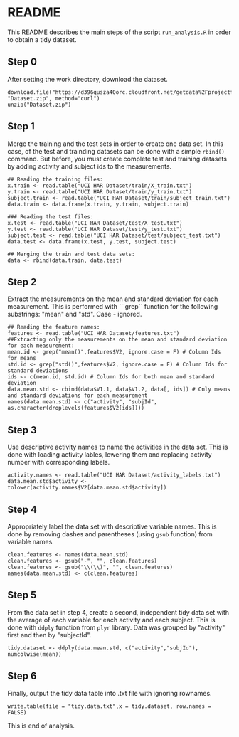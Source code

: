 # README

This README describes the main steps of the script ```run_analysis.R``` in order 
to obtain a tidy dataset.

## Step 0
After setting the work directory, download the dataset.

```
download.file("https://d396qusza40orc.cloudfront.net/getdata%2Fprojectfiles%2FUCI%20HAR%20Dataset.zip", "Dataset.zip", method="curl")
unzip("Dataset.zip")
```

## Step 1 
Merge the training and the test sets in order to create one data set. 
In this case, of the test and trainding datasets can be done with a 
simple ```rbind()``` command. But before, you must create complete 
test and training datasets by adding activity and subject ids to the 
measurements.

```
## Reading the training files:
x.train <- read.table("UCI HAR Dataset/train/X_train.txt")
y.train <- read.table("UCI HAR Dataset/train/y_train.txt")
subject.train <- read.table("UCI HAR Dataset/train/subject_train.txt")
data.train <- data.frame(x.train, y.train, subject.train)

### Reading the test files:
x.test <- read.table("UCI HAR Dataset/test/X_test.txt")
y.test <- read.table("UCI HAR Dataset/test/y_test.txt")
subject.test <- read.table("UCI HAR Dataset/test/subject_test.txt")
data.test <- data.frame(x.test, y.test, subject.test)

## Merging the train and test data sets:
data <- rbind(data.train, data.test)
```

## Step 2
Extract the measurements on the mean and standard deviation for each measurement.
This is performed with ```grep`` function for the following substrings: "mean" and "std". Case - ignored.

```
## Reading the feature names:
features <- read.table("UCI HAR Dataset/features.txt")
##Extracting only the measurements on the mean and standard deviation for each measurement:
mean.id <- grep("mean()",features$V2, ignore.case = F) # Column Ids for means
std.id <- grep("std()",features$V2, ignore.case = F) # Column Ids for standard deviations
ids <- c(mean.id, std.id) # Column Ids for both mean and standard deviation
data.mean.std <- cbind(data$V1.1, data$V1.2, data[, ids]) # Only means and standard deviations for each measurement
names(data.mean.std) <- c("activity", "subjId", as.character(droplevels(features$V2[ids])))
```

## Step 3
Use descriptive activity names to name the activities in the data set. This is done with 
loading activity lables, lowering them and replacing activity number with corresponding labels.

```
activity.names <- read.table("UCI HAR Dataset/activity_labels.txt")
data.mean.std$activity <- tolower(activity.names$V2[data.mean.std$activity])
```

## Step 4
Appropriately label the data set with descriptive variable names. This is done by removing 
dashes and parentheses (using ```gsub``` function) from variable names.

```
clean.features <- names(data.mean.std) 
clean.features <- gsub("-", "", clean.features)
clean.features <- gsub("\\(\\)", "", clean.features)
names(data.mean.std) <- c(clean.features)
```

## Step 5
From the data set in step 4, create a second, independent tidy data set with the average of each variable for each activity and each subject. This is done with ```ddply``` function from ```plyr``` library.
Data was grouped by "activity" first and then by "subjectId".

```
tidy.dataset <- ddply(data.mean.std, c("activity","subjId"), numcolwise(mean))
```

## Step 6

Finally, output the tidy data table into .txt file with ignoring rownames.
```
write.table(file = "tidy.data.txt",x = tidy.dataset, row.names = FALSE)
```

This is end of analysis.
